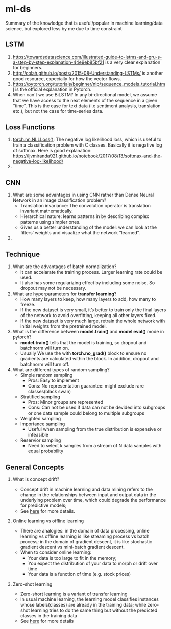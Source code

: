 # ml-ds
Summary of the knowledge that is useful/popular in machine learning/data science, but explored less by me due to time constraint

## LSTM
1. https://towardsdatascience.com/illustrated-guide-to-lstms-and-gru-s-a-step-by-step-explanation-44e9eb85bf21 is a very clear explanation for beginners.
2. http://colah.github.io/posts/2015-08-Understanding-LSTMs/ is another good resource, expecially for how the vector flows.
3. https://pytorch.org/tutorials/beginner/nlp/sequence_models_tutorial.html is the official explanation in Pytorch.
4. When can't we use BiLSTM?
   In any bi-directional model, we assume that we have access to the next elements of the sequence in a given “time”. This is the case for text data (i.e sentiment    analysis, translation etc.), but not the case for time-series data.

## Loss Functions
1. [torch.nn.NLLLoss()](https://pytorch.org/docs/stable/generated/torch.nn.NLLLoss.html): The negative log likelihood loss, which is useful to train a classification problem with C classes. Basically it is negative log of softmax. Here is good explanation: https://ljvmiranda921.github.io/notebook/2017/08/13/softmax-and-the-negative-log-likelihood/
2. 

## CNN
1. What are some advantages in using CNN rather than Dense Neural Network in an image classification problem?
   - Translation invariance: The convolution operator is translation invariant mathematically.
   - Hierarchical nature: learns patterns in by describing complex patterns using simpler ones.
   - Gives us a better understanding of the model: we can look at the filters’ weights and visualize what the network “learned”.
2. 

## Technique
1. What are the advantages of batch normalization?
   - It can accelarate the training process. Larger learning rate could be used.
   - It also has some regularizing effect by including some noise. So dropout may not be necessary.
2. What are hyperparameters for **transfer learning**?
   - How many layers to keep, how many layers to add, how many to freeze.
   - If the new dataset is very small, it’s better to train only the final layers of the network to avoid overfitting, keeping all other layers fixed.
   - If the new dataset is very much large, retrain the whole network with initial weights from the pretrained model.
3. What is the difference between **model.train()** and **model eval()** mode in pytorch?
   - **model.train()** tells that the model is training, so dropout and batchnorm will turn on.
   - Usually We use the with **torch.no_grad()** block to ensure no gradients are calculated within the block. In addition, dropout and batchnorm will turn off.
4. What are different types of random sampling?
   - Simple random sampling
      - Pros: Easy to implement
      - Cons: No representation guarantee: might exclude rare classes(black swan)
   - Stratified sampling
      - Pros: Minor groups are represented
      - Cons: Can not be used if data can not be devided into subgroups or one data sample could belong to multiple subgroups
   - Weighted sampling
   - Importance sampling
      - Useful when sampling from the true distribution is expensive or infeasible
   - Reservior sampling
      - Need to select k samples from a stream of N data samples with equal probability

## General Concepts
1. What is concept drift?
   - Concept drift in machine learning and data mining refers to the change in the relationships between input and output data in the underlying problem over time, which could degrade the performance for predictive models;
   - See [here](https://machinelearningmastery.com/gentle-introduction-concept-drift-machine-learning/) for more details.
2. Online learning vs offline learning
   - There are analogies: in the domain of data processing, online learning vs offline learning is like streaming process vs batch process; in the domain of gradient descent, it is like stochastic gradient descent vs mini-batch gradient descent.
   - When to consider online learning:
      - Your data is too large to fit in the memory;
      - You expect the distribution of your data to morph or drift over time
      - Your data is a function of time (e.g. stock prices)

3. Zero-shot learning
   - Zero-short learning is a variant of transfer learning
   - In usual machine learning, the learning model classifies instances whose labels(classes) are already in the training data; while zero-shot learning tries to do the same thing but without the predicted classes in the training data
   - See [here](https://towardsdatascience.com/applications-of-zero-shot-learning-f65bb232963f) for more details 
